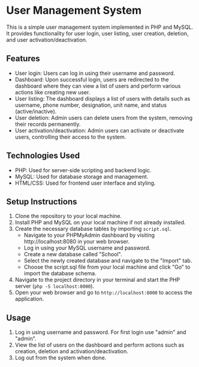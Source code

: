 # User Management System

This is a simple user management system implemented in PHP and MySQL. It provides functionality for user login, user listing, user creation, deletion, and user activation/deactivation.

## Features

- User login: Users can log in using their username and password.
- Dashboard: Upon successful login, users are redirected to the dashboard where they can view a list of users and perform various actions like creating new user.
- User listing: The dashboard displays a list of users with details such as username, phone number, designation, unit name, and status (active/inactive).
- User deletion: Admin users can delete users from the system, removing their records permanently.
- User activation/deactivation: Admin users can activate or deactivate users, controlling their access to the system.

## Technologies Used

- PHP: Used for server-side scripting and backend logic.
- MySQL: Used for database storage and management.
- HTML/CSS: Used for frontend user interface and styling.

## Setup Instructions

1. Clone the repository to your local machine.
2. Install PHP and MySQL on your local machine if not already installed.
3. Create the necessary database tables by importing `script.sql`.
   - Navigate to your PHPMyAdmin dashboard by visiting http://localhost:8080 in your web browser.
   - Log in using your MySQL username and password.
   - Create a new database called "School".
   - Select the newly created database and navigate to the "Import" tab.
   - Choose the script.sql file from your local machine and click "Go" to import the database schema.
4. Navigate to the project directory in your terminal and start the PHP server (`php -S localhost:8000`).
5. Open your web browser and go to `http://localhost:8000` to access the application.

## Usage

1. Log in using username and password. For first login use "admin" and "admin".
2. View the list of users on the dashboard and perform actions such as creation, deletion and activation/deactivation.
3. Log out from the system when done.
